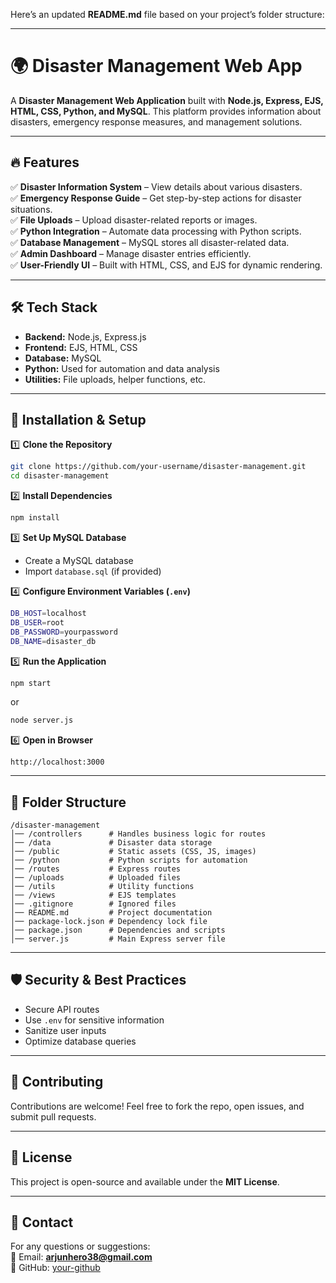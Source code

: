 Here’s an updated **README.md** file based on your project’s folder structure:  

---

# 🌍 Disaster Management Web App  

A **Disaster Management Web Application** built with **Node.js, Express, EJS, HTML, CSS, Python, and MySQL**. This platform provides information about disasters, emergency response measures, and management solutions.  

---

## 🔥 Features  

✅ **Disaster Information System** – View details about various disasters.  
✅ **Emergency Response Guide** – Get step-by-step actions for disaster situations.  
✅ **File Uploads** – Upload disaster-related reports or images.  
✅ **Python Integration** – Automate data processing with Python scripts.  
✅ **Database Management** – MySQL stores all disaster-related data.  
✅ **Admin Dashboard** – Manage disaster entries efficiently.  
✅ **User-Friendly UI** – Built with HTML, CSS, and EJS for dynamic rendering.  

---

## 🛠️ Tech Stack  

- **Backend:** Node.js, Express.js  
- **Frontend:** EJS, HTML, CSS  
- **Database:** MySQL  
- **Python:** Used for automation and data analysis  
- **Utilities:** File uploads, helper functions, etc.  

---

## 🚀 Installation & Setup  

1️⃣ **Clone the Repository**  
```sh
git clone https://github.com/your-username/disaster-management.git
cd disaster-management
```

2️⃣ **Install Dependencies**  
```sh
npm install
```

3️⃣ **Set Up MySQL Database**  
- Create a MySQL database  
- Import `database.sql` (if provided)  

4️⃣ **Configure Environment Variables (`.env`)**  
```sh
DB_HOST=localhost
DB_USER=root
DB_PASSWORD=yourpassword
DB_NAME=disaster_db
```

5️⃣ **Run the Application**  
```sh
npm start
```
or  
```sh
node server.js
```

6️⃣ **Open in Browser**  
```
http://localhost:3000
```

---

## 📂 Folder Structure  

```
/disaster-management
│── /controllers      # Handles business logic for routes
│── /data             # Disaster data storage
│── /public           # Static assets (CSS, JS, images)
│── /python           # Python scripts for automation
│── /routes           # Express routes
│── /uploads          # Uploaded files
│── /utils            # Utility functions
│── /views            # EJS templates
│── .gitignore        # Ignored files
│── README.md         # Project documentation
│── package-lock.json # Dependency lock file
│── package.json      # Dependencies and scripts
│── server.js         # Main Express server file
```

---

## 🛡️ Security & Best Practices  

- Secure API routes  
- Use `.env` for sensitive information  
- Sanitize user inputs  
- Optimize database queries  

---

## 🤝 Contributing  

Contributions are welcome! Feel free to fork the repo, open issues, and submit pull requests.  

---

## 📜 License  

This project is open-source and available under the **MIT License**.  

---

## 🎯 Contact  

For any questions or suggestions:  
📧 Email: **arjunhero38@gmail.com**  
🔗 GitHub: [your-github](https://github.com/iamarjunm)  
